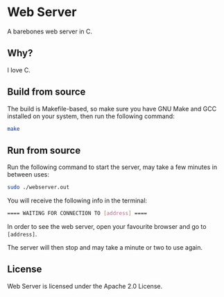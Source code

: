 # Web Server

A barebones web server in C.

## Why?

I love C.

## Build from source

The build is Makefile-based, so make sure you have GNU Make and GCC installed on your system, then run the following command:

``` bash
make
```

## Run from source

Run the following command to start the server, may take a few minutes in between uses:

``` bash
sudo ./webserver.out
```

You will receive the following info in the terminal:

``` bash
==== WAITING FOR CONNECTION TO [address] ====
```

In order to see the web server, open your favourite browser and go to ```[address]```.

The server will then stop and may take a minute or two to use again.

## License

Web Server is licensed under the Apache 2.0 License.
